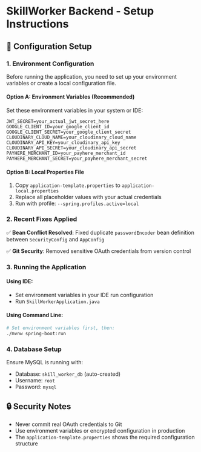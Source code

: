 # SkillWorker Backend - Setup Instructions

## 🔧 Configuration Setup

### 1. Environment Configuration
Before running the application, you need to set up your environment variables or create a local configuration file.

#### Option A: Environment Variables (Recommended)
Set these environment variables in your system or IDE:
```
JWT_SECRET=your_actual_jwt_secret_here
GOOGLE_CLIENT_ID=your_google_client_id
GOOGLE_CLIENT_SECRET=your_google_client_secret
CLOUDINARY_CLOUD_NAME=your_cloudinary_cloud_name
CLOUDINARY_API_KEY=your_cloudinary_api_key
CLOUDINARY_API_SECRET=your_cloudinary_api_secret
PAYHERE_MERCHANT_ID=your_payhere_merchant_id
PAYHERE_MERCHANT_SECRET=your_payhere_merchant_secret
```

#### Option B: Local Properties File
1. Copy `application-template.properties` to `application-local.properties`
2. Replace all placeholder values with your actual credentials
3. Run with profile: `--spring.profiles.active=local`

### 2. Recent Fixes Applied

✅ **Bean Conflict Resolved**: Fixed duplicate `passwordEncoder` bean definition between `SecurityConfig` and `AppConfig`

✅ **Git Security**: Removed sensitive OAuth credentials from version control

### 3. Running the Application

#### Using IDE:
- Set environment variables in your IDE run configuration
- Run `SkillWorkerApplication.java`

#### Using Command Line:
```bash
# Set environment variables first, then:
./mvnw spring-boot:run
```

### 4. Database Setup
Ensure MySQL is running with:
- Database: `skill_worker_db` (auto-created)
- Username: `root`
- Password: `mysql`

## 🔒 Security Notes
- Never commit real OAuth credentials to Git
- Use environment variables or encrypted configuration in production
- The `application-template.properties` shows the required configuration structure
